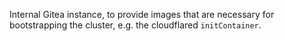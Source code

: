 Internal Gitea instance, to provide images that are necessary for bootstrapping the cluster, e.g. the cloudflared `initContainer`.